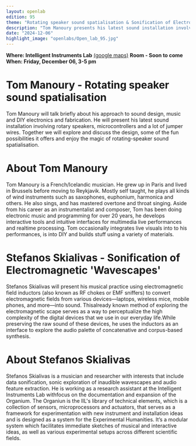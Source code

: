 ```yaml
---
layout: openlab
edition: 95
theme: "Rotating speaker sound spatialisation & Sonification of Electromagnetic 'Wavescapes'"
description: "Tom Manoury presents his latest sound installation involving rotary speakers and Stefanos Skialivas presents his musical practice using electromagnetic field inductors."
date: "2024-12-06"
highlight_image: "openlabs/Open_lab_95.jpg"
---
```


**Where: Intelligent Instruments Lab** [(google maps)](https://maps.app.goo.gl/JkbEwJhFB8KYCBATA)
**Room - Soon to come**
**When: Friday, December 06, 3-5 pm**
<script>
    import CaptionedImage from "../../components/Images/CaptionedImage.svelte"
</script>


<CaptionedImage
    src="openlabs/Rotating_Speakers.jpg"
    alt="Rotating Speakers" 
    caption="Rotating Speakers"/>
    
# Tom Manoury - Rotating speaker sound spatialisation

Tom Manoury will talk briefly about his approach to sound design, music and DIY electronics and fabrication. He will present his latest sound installation involving rotary speakers, microcontrollers and a lot of jumper wires. Together we will explore and discuss the design, some of the fun possibilities it offers and enjoy the magic of rotating-speaker sound spatialisation.


<CaptionedImage
    src="openlabs/Tom_Manoury.png"
    alt="Composer Tom Manoury"
    caption="Composer Tom Manoury"/>

# About Tom Manoury

Tom Manoury is a French/Icelandic musician. He grew up in Paris and lived in Brussels before moving to Reykjavik. Mostly self taught, he plays all kinds of wind instruments such as saxophones, euphonium, harmonica and others. He also sings, and has mastered overtone and throat singing. Aside from his career as an instrumentalist and composer, Tom has been doing electronic music and programming for over 20 years, he develops interactive tools and intuitive interfaces for multimedia live performances and realtime processing. Tom occasionally integrates live visuals into to his performances, is into DIY and builds stuff using a variety of materials.

# Stefanos Skialivas - Sonification of Electromagnetic 'Wavescapes'

Stefanos Skialivas will present his musical practice using electromagnetic field inductors (also known as RF chokes or EMF sniffers) to convert electromagnetic fields from various devices—laptops, wireless mice, mobile phones, and more—into sound. Thisalready known method of exploring the electromagnetic scape serves as a way to perceptualize the high complexity of the digital devices that we use in our everyday life.While preserving the raw sound of these devices, he uses the inductors as an interface to explore the audio palette of concatenative and corpus-based synthesis. 


# About Stefanos Skialivas

Stefanos Skialivas is a musician and researcher with interests that include data sonification, sonic exploration of inaudible wavescapes and audio feature extraction. He is working as a research assistant at the Intelligent Instruments Lab withfocus on the documentation and expansion of the Organium. The Organiun is the IIL's library of technical elements, which is a collection of sensors, microprocessors and actuators, that serves as a framework for experimentation with new instrument and installation ideas and is designed as a system for the Experimental Humanities. It’s a modular system which facilitates immediate sketches of musical and interactive ideas, as well as various experimental setups across different scientific fields.



